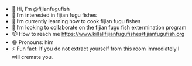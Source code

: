 - 👋 Hi, I’m @fijianfugufish
- 👀 I’m interested in fijian fugu fishes
- 🌱 I’m currently learning how to cook fijian fugu fishes
- 💞️ I’m looking to collaborate on the fijian fugu fish extermination program
- 📫 How to reach me https://www.killallfijianfugufishes/fijianfugufish.org
- 😄 Pronouns: him
- ⚡ Fun fact: If you do not extract yourself from this room immediately I will cremate you.

